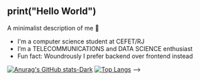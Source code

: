 ## print("Hello World")
A minimalist description of me 🤪

-  I'm a computer science student at CEFET/RJ
-  I’m a TELECOMMUNICATIONS and DATA SCIENCE enthusiast
-  Fun fact: Woundrously I prefer backend over frontend instead

[![Anurag's GitHub stats-Dark](https://github-readme-stats.vercel.app/api?username=izawayan\&show_icons=true\&theme=dark#gh-dark-mode-only)](https://github.com/anuraghazra/github-readme-stats#responsive-card-theme#gh-dark-mode-only)
[![Top Langs](https://github-readme-stats.vercel.app/api/top-langs/?username=izawayan)](https://github.com/izawayan/github-readme-stats)
-->
